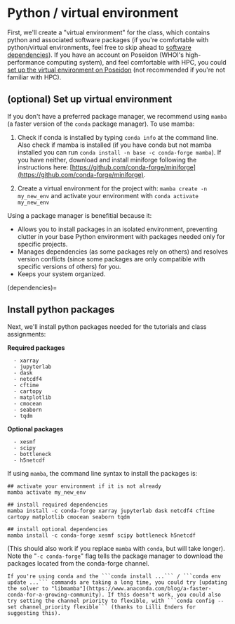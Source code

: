 # Python / virtual environment
First, we'll create a "virtual environment" for the class, which contains python and associated software packages (if you're comfortable with python/virtual environments, feel free to skip ahead to [software dependencies](dependencies)). If you have an account on Poseidon (WHOI's high-performance computing system), and feel comfortable with HPC, you could [set up the virtual environment on Poseidon](../resources/setup_hpc.md) (not recommended if you're not familiar with HPC).

## (optional) Set up virtual environment
If you don't have a preferred package manager, we recommend using ```mamba``` (a faster version of the ```conda``` package manager). To use mamba:
1. Check if conda is installed by typing ```conda info``` at the command line. Also check if mamba is installed (if you have conda but not mamba installed you can run ```conda install -n base -c conda-forge mamba```). If you have neither, download and install miniforge following the instructions here: [https://github.com/conda-forge/miniforge](https://github.com/conda-forge/miniforge).

2. Create a virtual environment for the project with: ```mamba create -n my_new_env``` and activate your environment with ```conda activate my_new_env```

Using a package manager is benefitial because it:
- Allows you to install packages in an isolated environment, preventing clutter in your base Python environment with packages needed only for specific projects.
- Manages dependencies (as some packages rely on others) and resolves version conflicts (since some packages are only compatible with specific versions of others) for you.
- Keeps your system organized.

(dependencies)=
## Install python packages
Next, we'll install python packages needed for the tutorials and class assignments:

**Required packages**
```
  - xarray  
  - jupyterlab
  - dask
  - netcdf4
  - cftime
  - cartopy
  - matplotlib
  - cmocean
  - seaborn
  - tqdm
```

**Optional packages**
```
  - xesmf
  - scipy
  - bottleneck
  - h5netcdf
```

If using ```mamba```, the command line syntax to install the packages is:
```
## activate your environment if it is not already
mamba activate my_new_env

## install required dependencies
mamba install -c conda-forge xarray jupyterlab dask netcdf4 cftime cartopy matplotlib cmocean seaborn tqdm

## install optional dependencies
mamba install -c conda-forge xesmf scipy bottleneck h5netcdf
```

(This should also work if you replace ```mamba``` with ```conda```, but will take longer). Note the "```-c conda-forge```" flag tells the package manager to download the packages located from the conda-forge channel. 

```{note}
If you're using conda and the ```conda install ...``` / ```conda env update ...``` commands are taking a long time, you could try [updating the solver to "libmamba"](https://www.anaconda.com/blog/a-faster-conda-for-a-growing-community). If this doesn't work, you could also try setting the channel priority to flexible, with ```conda config --set channel_priority flexible``` (thanks to Lilli Enders for suggesting this).
```

